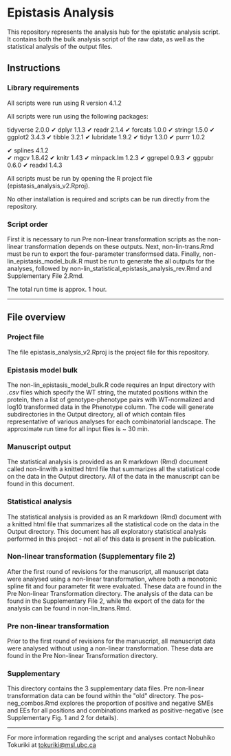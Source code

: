 # Epistasis Analysis

This repository represents the analysis hub for the epistatic analysis script. It contains both the bulk analysis script of the raw data, as well as the statistical analysis of the output files.

## Instructions

### Library requirements

All scripts were run using R version 4.1.2

All scripts were run using the following packages:

tidyverse 2.0.0
✔ dplyr     1.1.3     ✔ readr     2.1.4
✔ forcats   1.0.0     ✔ stringr   1.5.0
✔ ggplot2   3.4.3     ✔ tibble    3.2.1
✔ lubridate 1.9.2     ✔ tidyr     1.3.0
✔ purrr     1.0.2 

✔ splines 4.1.2     
✔ mgcv  1.8.42
✔ knitr 1.43
✔ minpack.lm 1.2.3
✔ ggrepel 0.9.3
✔ ggpubr 0.6.0
✔ readxl 1.4.3

All scripts must be run by opening the R project file (epistasis_analysis_v2.Rproj).

No other installation is required and scripts can be run directly from the repository.

### Script order

First it is necessary to run Pre non-linear transformation scripts as the non-linear transformation depends on these outputs. Next, non-lin-trans.Rmd must be run to export the four-parameter transformsed data. Finally, non-lin_epistasis_model_bulk.R must be run to generate the all outputs for the analyses, followed by non-lin_statistical_epistasis_analysis_rev.Rmd and Supplementary File 2.Rmd.

The total run time is approx. 1 hour.

---

## File overview

### Project file

The file epistasis_analysis_v2.Rproj is the project file for this repository.

### Epistasis model bulk

The non-lin_epistasis_model_bulk.R code requires an Input directory with *.csv* files which specify the WT string, the mutated positions within the protein, then a list of genotype-phenotype pairs with WT-normalized and log10 transformed data in the Phenotype column. The code will generate subdirectories in the Output directory, all of which contain files representative of various analyses for each combinatorial landscape. The approximate run time for all input files is ~ 30 min.

### Manuscript output

The statistical analysis is provided as an R markdown (Rmd) document called non-linwith a knitted html file that summarizes all the statistical code on the data in the Output directory. All of the data in the manuscript can be found in this document.

### Statistical analysis

The statistical analysis is provided as an R markdown (Rmd) document with a knitted html file that summarizes all the statistical code on the data in the Output directory. This document has all exploratory statistical analysis performed in this project - not all of this data is present in the publication.

### Non-linear transformation (Supplementary file 2)

After the first round of revisions for the manuscript, all manuscript data were analysed using a non-linear transformation, where both a monotonic spline fit and four parameter fit were evaluated. These data are found in the Pre Non-linear Transformation directory. The analysis of the data can be found in the Supplementary File 2, while the export of the data for the analysis can be found in non-lin_trans.Rmd.

### Pre non-linear transformation

Prior to the first round of revisions for the manuscript, all manuscript data were analysed without using a non-linear transformation. These data are found in the Pre Non-linear Transformation directory.

### Supplementary

This directory contains the 3 supplementary data files. Pre non-linear transformation data can be found within the "old" directory. The pos-neg_combos.Rmd explores the proportion of positive and negative SMEs and EEs for all positions and combinations marked as positive-negative (see Supplementary Fig. 1 and 2 for details).

---

For more information regarding the script and analyses contact Nobuhiko Tokuriki at tokuriki@msl.ubc.ca
